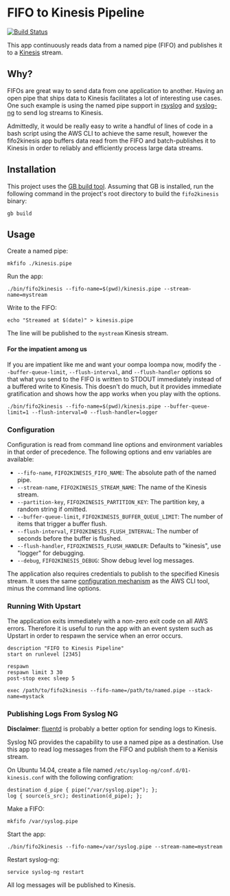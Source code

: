 # FIFO to Kinesis Pipeline

[![Build Status](https://travis-ci.com/acquia/fifo2kinesis.svg?token=PH71WkhMufTnsVvCU5rV&branch=master)](https://travis-ci.com/acquia/fifo2kinesis)

This app continuously reads data from a named pipe (FIFO) and publishes it
to a [Kinesis](https://aws.amazon.com/kinesis/) stream.

## Why?

FIFOs are great way to send data from one application to another. Having an
open pipe that ships data to Kinesis facilitates a lot of interesting use
cases. One such example is using the named pipe support in
[rsyslog](http://www.rsyslog.com/doc/v8-stable/configuration/modules/ompipe.html)
and [syslog-ng](https://www.balabit.com/sites/default/files/documents/syslog-ng-ose-latest-guides/en/syslog-ng-ose-guide-admin/html/configuring-destinations-pipe.html)
to send log streams to Kinesis.

Admittedly, it would be really easy to write a handful of lines of code in
a bash script using the AWS CLI to achieve the same result, however the
fifo2kinesis app buffers data read from the FIFO and batch-publishes it to
Kinesis in order to reliably and efficiently process large data streams.

## Installation

This project uses the [GB build tool](https://getgb.io/). Assuming that GB
is installed, run the following command in the project's root directory to
build the `fifo2kinesis` binary:

```shell
gb build
```

## Usage

Create a named pipe:

```shell
mkfifo ./kinesis.pipe
```

Run the app:

```shell
./bin/fifo2kinesis --fifo-name=$(pwd)/kinesis.pipe --stream-name=mystream
```

Write to the FIFO:

```shell
echo "Streamed at $(date)" > kinesis.pipe
```

The line will be published to the `mystream` Kinesis stream.

#### For the impatient among us

If you are impatient like me and want your oompa loompa now, modify the
`--buffer-queue-limit`, `--flush-interval`, and `--flush-handler` options so
that what you send to the FIFO is written to STDOUT immediately instead of a
buffered write to Kinesis. This doesn't do much, but it provides immediate
gratification and shows how the app works when you play with the options.

```shell
./bin/fifo2kinesis --fifo-name=$(pwd)/kinesis.pipe --buffer-queue-limit=1 --flush-interval=0 --flush-handler=logger
```

### Configuration

Configuration is read from command line options and environment variables
in that order of precedence. The following options and env variables are
available:

* `--fifo-name`, `FIFO2KINESIS_FIFO_NAME`: The absolute path of the named pipe.
* `--stream-name`, `FIFO2KINESIS_STREAM_NAME`: The name of the Kinesis stream.
* `--partition-key`, `FIFO2KINESIS_PARTITION_KEY`: The partition key, a random string if omitted.
* `--buffer-queue-limit`, `FIFO2KINESIS_BUFFER_QUEUE_LIMIT`: The number of items that trigger a buffer flush.
* `--flush-interval`, `FIFO2KINESIS_FLUSH_INTERVAL`: The number of seconds before the buffer is flushed.
* `--flush-handler`, `FIFO2KINESIS_FLUSH_HANDLER`: Defaults to "kinesis", use "logger" for debugging.
* `--debug`, `FIFO2KINESIS_DEBUG`: Show debug level log messages.

The application also requires credentials to publish to the specified
Kinesis stream. It uses the same [configuration mechanism](http://docs.aws.amazon.com/cli/latest/userguide/cli-chap-getting-started.html#config-settings-and-precedence)
as the AWS CLI tool, minus the command line options.

### Running With Upstart

The application exits immediately with a non-zero exit code on all AWS
errors. Therefore it is useful to run the app with an event system such as
Upstart in order to respawn the service when an error occurs.

```
description "FIFO to Kinesis Pipeline"
start on runlevel [2345]

respawn
respawn limit 3 30
post-stop exec sleep 5

exec /path/to/fifo2kinesis --fifo-name=/path/to/named.pipe --stack-name=mystack
```

### Publishing Logs From Syslog NG

**Disclaimer**: [fluentd](http://www.fluentd.org/) is probably a better
option for sending logs to Kinesis.

Syslog NG provides the capability to use a named pipe as a destination. Use
this app to read log messages from the FIFO and publish them to a Kenisis
stream.

On Ubuntu 14.04, create a file named `/etc/syslog-ng/conf.d/01-kinesis.conf`
with the following configration:

```
destination d_pipe { pipe("/var/syslog.pipe"); };
log { source(s_src); destination(d_pipe); };
```

Make a FIFO:

```
mkfifo /var/syslog.pipe
```

Start the app:

```
./bin/fifo2kinesis --fifo-name=/var/syslog.pipe --stream-name=mystream
```

Restart syslog-ng:

```
service syslog-ng restart
```

All log messages will be published to Kinesis.
